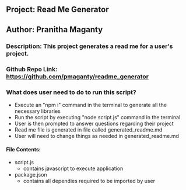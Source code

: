 ## Project: Read Me Generator
## Author: Pranitha Maganty
### Description: This project generates a read me for a user's project.
### Github Repo Link: https://github.com/pmaganty/readme_generator

### What does user need to do to run this script?
+ Execute an "npm i" command in the terminal to generate all the necessary libraries
+ Run the script by executing "node script.js" command in the terminal
+ User is then prompted to answer questions regarding their project
+ Read me file is generated in file called generated_readme.md
+ User will need to change things as needed in generated_readme.md

#### File Contents:
+ script.js
    - contains javascript to execute application
+ package.json
    - contains all dependies required to be imported by user